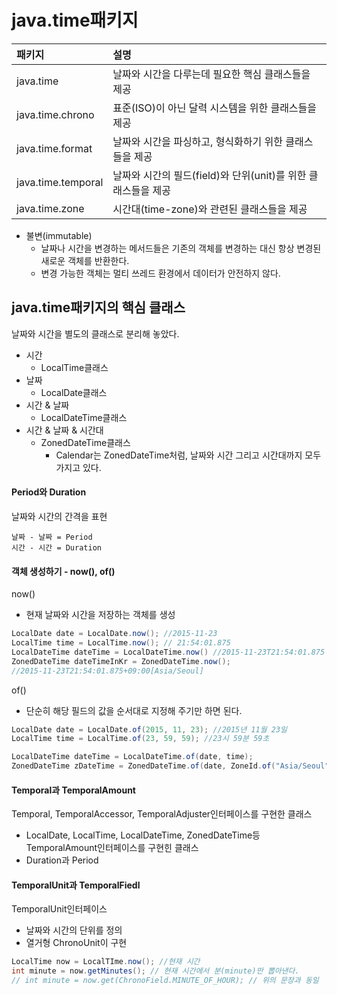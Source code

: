 # java.time패키지

| 패키지             | 설명                                                          |
| :----------------- | :------------------------------------------------------------ |
| java.time          | 날짜와 시간을 다루는데 필요한 핵심 클래스들을 제공            |
| java.time.chrono   | 표준(ISO)이 아닌 달력 시스템을 위한 클래스들을 제공           |
| java.time.format   | 날짜와 시간을 파싱하고, 형식화하기 위한 클래스들을 제공       |
| java.time.temporal | 날짜와 시간의 필드(field)와 단위(unit)를 위한 클래스들을 제공 |
| java.time.zone     | 시간대(time-zone)와 관련된 클래스들을 제공                    |

- 불변(immutable)
  - 날짜나 시간을 변경하는 메서드들은 기존의 객체를 변경하는 대신 항상 변경된 새로운 객체를 반환한다.
  - 변경 가능한 객체는 멀티 쓰레드 환경에서 데이터가 안전하지 않다.

## java.time패키지의 핵심 클래스
날짜와 시간을 별도의 클래스로 분리해 놓았다.
- 시간
  - LocalTime클래스
- 날짜
  - LocalDate클래스
- 시간 & 날짜
  - LocalDateTime클래스
- 시간 & 날짜 & 시간대
  - ZonedDateTime클래스
    - Calendar는 ZonedDateTime처럼, 날짜와 시간 그리고 시간대까지 모두 가지고 있다.

#### Period와 Duration
날짜와 시간의 간격을 표현
```
날짜 - 날짜 = Period
시간 - 시간 = Duration
```

#### 객체 생성하기 - now(), of()
now()
- 현재 날짜와 시간을 저장하는 객체를 생성

```java
LocalDate date = LocalDate.now(); //2015-11-23
LocalTime time = LocalTime.now(); // 21:54:01.875
LocalDateTime dateTime = LocalDateTime.now() //2015-11-23T21:54:01.875
ZonedDateTime dateTimeInKr = ZonedDateTime.now();
//2015-11-23T21:54:01.875+09:00[Asia/Seoul]
```
of()
- 단순히 해당 필드의 값을 순서대로 지정해 주기만 하면 된다.

```java
LocalDate date = LocalDate.of(2015, 11, 23); //2015년 11월 23일
LocalTime time = LocalTime.of(23, 59, 59); //23시 59분 59초

LocalDateTime dateTime = LocalDateTime.of(date, time);
ZonedDateTime zDateTime = ZonedDateTime.of(date, ZoneId.of("Asia/Seoul"));
```

#### Temporal과 TemporalAmount
Temporal, TemporalAccessor, TemporalAdjuster인터페이스를 구현한 클래스
- LocalDate, LocalTime, LocalDateTime, ZonedDateTime등
TemporalAmount인터페이스를 구현힌 클래스
- Duration과 Period

#### TemporalUnit과 TemporalFiedl
TemporalUnit인터페이스
- 날짜와 시간의 단위를 정의
- 열거형 ChronoUnit이 구현
```java
LocalTime now = LocalTIme.now(); //현재 시간
int minute = now.getMinutes(); // 현재 시간에서 분(minute)만 뽑아낸다.
// int minute = now.get(ChronoField.MINUTE_OF_HOUR); // 위의 문장과 동일
```


